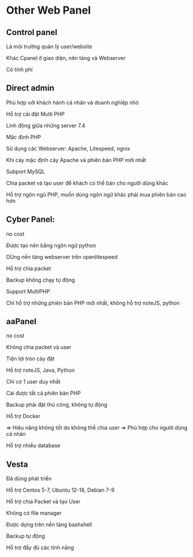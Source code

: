 # Other Web Panel
## Control panel
Là môi trường quản lý user/website

Khác Cpanel ở giao diện, nên tảng và Webserver

Có tính phí
## Direct admin
Phù hợp với khách hành cá nhân và doanh nghiệp nhỏ

Hỗ trợ cài đặt Multi PHP

Linh động giữa những server 7.4

Mặc định PHP

Sử dụng các Webserver: Apache, Litespeed, ngnix

Khi cày mặc định cày Apache và phiên bản PHP mới nhất

Subport MySQL

Chia packet và tạo user để khách có thể bán cho người dùng khác

Hỗ trợ ngôn ngũ PHP, muốn dùng ngôn ngữ khác phải mua phiên bản cao hơn

## Cyber Panel: 
no cost

Được tạo nên bằng ngôn ngữ python

DÙng nền tảng webserver trên openlitespeed

Hỗ trợ chia packet

Backup không chạy tự động

Support MultiPHP

Chỉ hỗ trợ những phiên bản PHP mới nhất, không hỗ trợ noteJS, python
## aaPanel
no cost

Không chia packet và user

Tiện lợi tròn cày đặt

Hỗ trợ noteJS, Java, Python

Chỉ có 1 user duy nhất

Cài được tất cả phiên bản PHP

Backup phải đặt thủ công, không tự động

Hỗ trợ Docker

=> Hiệu năng không tốt do không thể chia user => Phù hợp cho người dùng cá nhân

Hỗ trợ nhiều database
## Vesta
Đã dùng phát triển 

Hỗ trợ Centos 5-7, Ubuntu 12-18, Debian 7-9

Hỗ trợ chia Packet và tạo User

Không có file manager

Được dựng trên nền tảng bashshell

Backup tự động

Hỗ trợ đầy đủ các tính năng




